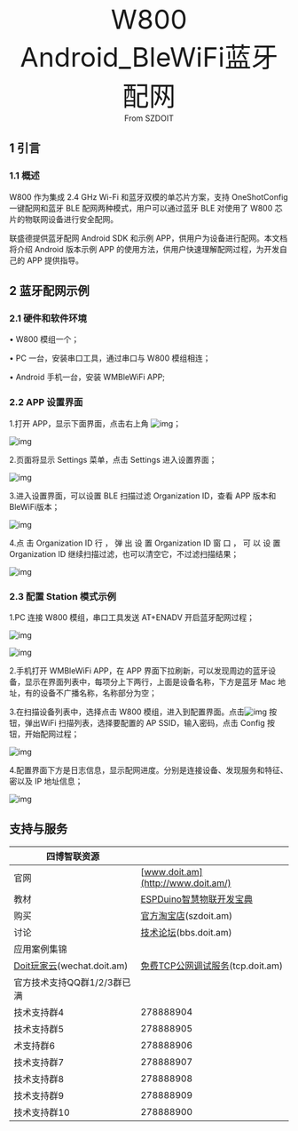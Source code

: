 <center><font size=10> W800 Android_BleWiFi蓝牙配网</center></font>
<center> From SZDOIT</center>

## 1 引言

### 1.1 概述

W800 作为集成 2.4 GHz Wi-Fi 和蓝牙双模的单芯片方案，支持 OneShotConfig 一键配网和蓝牙 BLE 配网两种模式，用户可以通过蓝牙 BLE 对使用了 W800 芯片的物联网设备进行安全配网。

联盛德提供蓝牙配网 Android SDK 和示例 APP，供用户为设备进行配网。本文档将介绍 Android 版本示例 APP 的使用方法，供用户快速理解配网过程，为开发自己的 APP 提供指导。

## 2 蓝牙配网示例

### 2.1 硬件和软件环境

• W800 模组一个；

• PC 一台，安装串口工具，通过串口与 W800 模组相连；

• Android 手机一台，安装 WMBleWiFi APP;

### 2.2 APP 设置界面

1.打开 APP，显示下面界面，点击右上角 ![img](https://github.com/SmartArduino/zhdocs/raw/master/zhW_Series/W800/Docs/WiFi_Config/Android/wps1.png)；



![img](https://github.com/SmartArduino/zhdocs/raw/master/zhW_Series/W800/Docs/WiFi_Config/Android/wps2.png)

2.页面将显示 Settings 菜单，点击 Settings 进入设置界面；

![img](https://github.com/SmartArduino/zhdocs/raw/master/zhW_Series/W800/Docs/WiFi_Config/Android/wps3.png)

3.进入设置界面，可以设置 BLE 扫描过滤 Organization ID，查看 APP 版本和 BleWiFi版本；



![img](https://github.com/SmartArduino/zhdocs/raw/master/zhW_Series/W800/Docs/WiFi_Config/Android/wps4.png)

4.点 击 Organization ID 行 ， 弹 出 设 置 Organization ID 窗 口 ， 可 以 设 置Organization ID 继续扫描过滤，也可以清空它，不过滤扫描结果；



![img](https://github.com/SmartArduino/zhdocs/raw/master/zhW_Series/W800/Docs/WiFi_Config/Android/wps5.png)

### 2.3 配置 Station 模式示例

1.PC 连接 W800 模组，串口工具发送 AT+ENADV 开启蓝牙配网过程；



![img](https://github.com/SmartArduino/zhdocs/raw/master/zhW_Series/W800/Docs/WiFi_Config/Android/wps6.png)

![img](https://github.com/SmartArduino/zhdocs/raw/master/zhW_Series/W800/Docs/WiFi_Config/Android/wps7.png)

2.手机打开 WMBleWiFi APP，在 APP 界面下拉刷新，可以发现周边的蓝牙设备，显示在界面列表中，每项分上下两行，上面是设备名称，下方是蓝牙 Mac 地址，有的设备不广播名称，名称部分为空；

3.在扫描设备列表中，选择点击 W800 模组，进入到配置界面。点击![img](https://github.com/SmartArduino/zhdocs/raw/master/zhW_Series/W800/Docs/WiFi_Config/Android/wps8.png) 按钮，弹出WiFi 扫描列表，选择要配置的 AP SSID，输入密码，点击 Config 按钮，开始配网过程；



![img](https://github.com/SmartArduino/zhdocs/raw/master/zhW_Series/W800/Docs/WiFi_Config/Android/wps9.png)

4.配置界面下方是日志信息，显示配网进度。分别是连接设备、发现服务和特征、密以及 IP 地址信息；



![img](https://github.com/SmartArduino/zhdocs/raw/master/zhW_Series/W800/Docs/WiFi_Config/Android/wps10.png)



## 支持与服务

| 四博智联资源                                        |                                                              |
| --------------------------------------------------- | ------------------------------------------------------------ |
| 官网                                                | [www.doit.am](http://www.doit.am/)                           |
| 教材                                                | [ESPDuino智慧物联开发宝典](https://item.taobao.com/item.htm?spm=a1z10.3-c.w4002-7420449993.9.Bgp1Ll&id=520583000610) |
| 购买                                                | [官方淘宝店](https://szdoit.taobao.com/)(szdoit.am)          |
| 讨论                                                | [技术论坛](http://bbs.doit.am/forum.php)(bbs.doit.am)        |
| 应用案例集锦                                        |                                                              |
| [Doit玩家云](http://wechat.doit.am)(wechat.doit.am) | [免费TCP公网调试服务](http://tcp.doit.am)(tcp.doit.am)       |
| 官方技术支持QQ群1/2/3群已满                         |                                                              |
| 技术支持群4                                         | 278888904                                                    |
| 技术支持群5                                         | 278888905                                                    |
| 术支持群6                                           | 278888906                                                    |
| 技术支持群7                                         | 278888907                                                    |
| 技术支持群8                                         | 278888908                                                    |
| 技术支持群9                                         | 278888909                                                    |
| 技术支持群10                                        | 278888900                                                    |